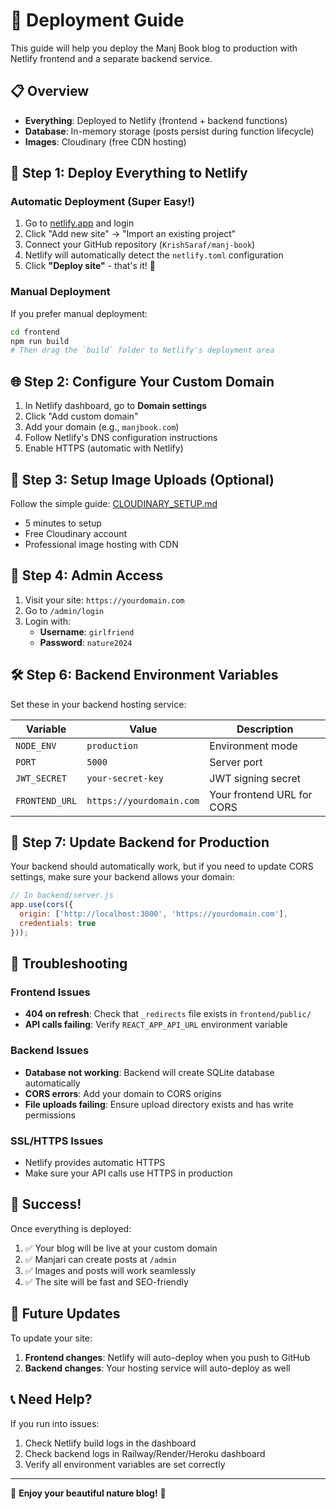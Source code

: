 # 🚀 Deployment Guide

This guide will help you deploy the Manj Book blog to production with Netlify frontend and a separate backend service.

## 📋 Overview

- **Everything**: Deployed to Netlify (frontend + backend functions)
- **Database**: In-memory storage (posts persist during function lifecycle)
- **Images**: Cloudinary (free CDN hosting)

## 🚀 Step 1: Deploy Everything to Netlify

### Automatic Deployment (Super Easy!)

1. Go to [netlify.app](https://netlify.app) and login
2. Click "Add new site" → "Import an existing project"  
3. Connect your GitHub repository (`KrishSaraf/manj-book`)
4. Netlify will automatically detect the `netlify.toml` configuration
5. Click **"Deploy site"** - that's it! 🎉

### Manual Deployment

If you prefer manual deployment:

```bash
cd frontend
npm run build
# Then drag the `build` folder to Netlify's deployment area
```

## 🌐 Step 2: Configure Your Custom Domain

1. In Netlify dashboard, go to **Domain settings**
2. Click "Add custom domain"
3. Add your domain (e.g., `manjbook.com`)
4. Follow Netlify's DNS configuration instructions
5. Enable HTTPS (automatic with Netlify)

## 📸 Step 3: Setup Image Uploads (Optional)

Follow the simple guide: [CLOUDINARY_SETUP.md](CLOUDINARY_SETUP.md)
- 5 minutes to setup
- Free Cloudinary account
- Professional image hosting with CDN

## 🔐 Step 4: Admin Access

1. Visit your site: `https://yourdomain.com`
2. Go to `/admin/login`
3. Login with:
   - **Username**: `girlfriend`
   - **Password**: `nature2024`

## 🛠️ Step 6: Backend Environment Variables

Set these in your backend hosting service:

| Variable | Value | Description |
|----------|-------|-------------|
| `NODE_ENV` | `production` | Environment mode |
| `PORT` | `5000` | Server port |
| `JWT_SECRET` | `your-secret-key` | JWT signing secret |
| `FRONTEND_URL` | `https://yourdomain.com` | Your frontend URL for CORS |

## 📝 Step 7: Update Backend for Production

Your backend should automatically work, but if you need to update CORS settings, make sure your backend allows your domain:

```javascript
// In backend/server.js
app.use(cors({
  origin: ['http://localhost:3000', 'https://yourdomain.com'],
  credentials: true
}));
```

## 🚨 Troubleshooting

### Frontend Issues
- **404 on refresh**: Check that `_redirects` file exists in `frontend/public/`
- **API calls failing**: Verify `REACT_APP_API_URL` environment variable

### Backend Issues
- **Database not working**: Backend will create SQLite database automatically
- **CORS errors**: Add your domain to CORS origins
- **File uploads failing**: Ensure upload directory exists and has write permissions

### SSL/HTTPS Issues
- Netlify provides automatic HTTPS
- Make sure your API calls use HTTPS in production

## 🎉 Success!

Once everything is deployed:

1. ✅ Your blog will be live at your custom domain
2. ✅ Manjari can create posts at `/admin`
3. ✅ Images and posts will work seamlessly
4. ✅ The site will be fast and SEO-friendly

## 🔄 Future Updates

To update your site:

1. **Frontend changes**: Netlify will auto-deploy when you push to GitHub
2. **Backend changes**: Your hosting service will auto-deploy as well

## 📞 Need Help?

If you run into issues:
1. Check Netlify build logs in the dashboard
2. Check backend logs in Railway/Render/Heroku dashboard
3. Verify all environment variables are set correctly

---

🌟 **Enjoy your beautiful nature blog!** 🌱 